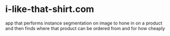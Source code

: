 # i-like-that-shirt.com

app that performs instance segmentation on image to hone in on a product and then finds where that product can be ordered from and for how cheaply
